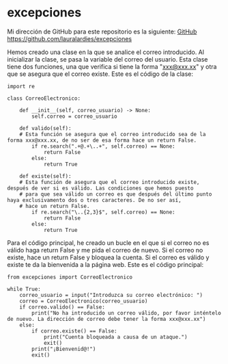 # excepciones


Mi dirección de GitHub para este repositorio es la siguiente: [GitHub](https://github.com/lauralardies/excepciones)
https://github.com/lauralardies/excepciones

Hemos creado una clase en la que se analice el correo introducido. Al inicializar la clase, se pasa la variable del correo del usuario. Esta clase tiene  dos funciones, una que verifica si tiene la forma "xxx@xxx.xx" y otra que se asegura que el correo existe. Este es el código de la clase:
```
import re

class CorreoElectronico:

    def __init__(self, correo_usuario) -> None:
        self.correo = correo_usuario

    def valido(self): 
    # Esta función se asegura que el correo introducido sea de la forma xxx@xxx.xx, de no ser de esa forma hace un return False.
        if re.search(".+@.+\..+", self.correo) == None:
            return False
        else:
            return True
        
    def existe(self): 
    # Esta función de asegura que el correo introducido existe, después de ver si es válido. Las condiciones que hemos puesto 
    # para que sea válido un correo es que después del último punto haya exclusivamento dos o tres caracteres. De no ser así, 
    # hace un return False.
        if re.search("\..{2,3}$", self.correo) == None:
            return False
        else:
            return True
```

Para el código principal, he creado un bucle en el que si el correo no es válido haga return False y me pida el correo de nuevo. Si el correo no existe, hace un return False y bloquea la cuenta. Si el correo es válido y existe te da la bienvenida a la página web. Este es el código principal:
```
from excepciones import CorreoElectronico

while True:
    correo_usuario = input("Introduzca su correo electrónico: ")
    correo = CorreoElectronico(correo_usuario)
    if correo.valido() == False:
        print("No ha introducido un correo válido, por favor inténtelo de nuevo. La dirección de correo debe tener la forma xxx@xxx.xx")
    else:
        if correo.existe() == False:
            print("Cuenta bloqueada a causa de un ataque.")
            exit()
        print("¡Bienvenid@!")
        exit()
```
